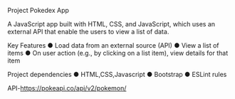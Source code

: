 Project Pokedex App

A JavaScript app built with HTML, CSS, and JavaScript, which uses an external API that enable the users to view a list of data.

Key Features
● Load data from an external source (API)
● View a list of items
● On user action (e.g., by clicking on a list item), view details for that item

Project dependencies
● HTML,CSS,Javascript
● Bootstrap
● ESLint rules

API-https://pokeapi.co/api/v2/pokemon/
